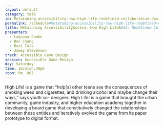```yaml
---
layout: default
category: talk
id: Metatuning-accessibility-how-high-life-redefined-collaborative-design
permalink: /schedule#Metatuning-accessibility-how-high-life-redefined-collaborative-design
title: Metatuning Accessibility&colon; How High Life&#33; Redefined Collaborative Design
presenters:
  - Laquana Cooke
  - Ben Chang
  - Real Talk
  - Jamey Stevenson
track: Accessible Game Design
session: Accessible Game Design
day: Saturday
time: 1&colon;30pm
room: Rm. 803
---
```

High Life! is a game that “help[s] other teens see the consequences of smoking weed and cigarettes, and drinking alcohol and maybe change their ways,” says youth co- designer.  High Life! is a game that brought the urban community, game industry, and higher education academy together in developing a board game that constitutively changed the relationships between these entities and iteratively evolved the game from its paper prototype to digital format. 
